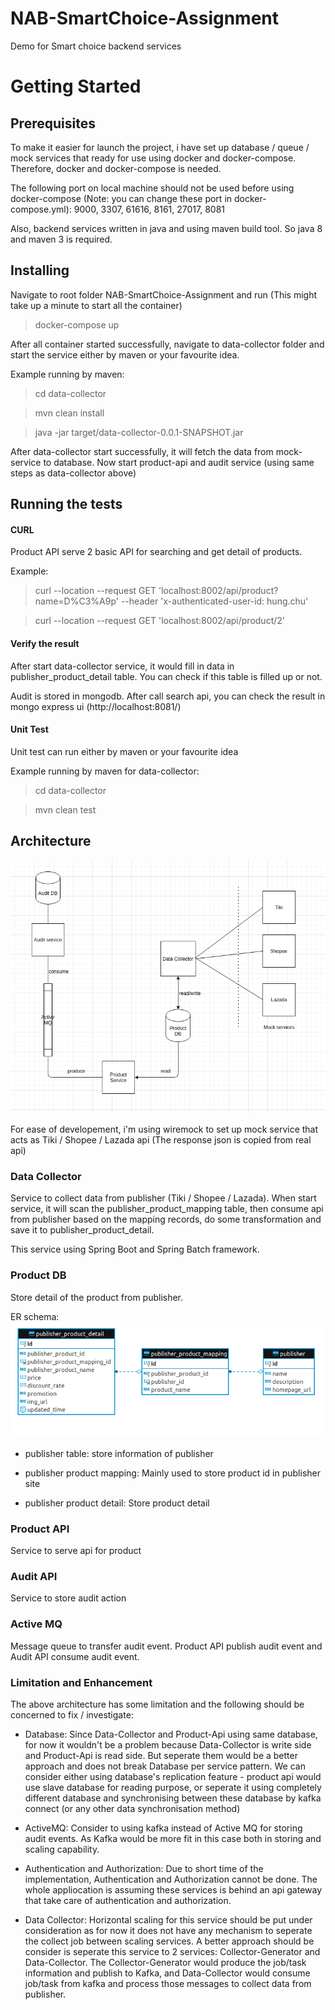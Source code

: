 # NAB-SmartChoice-Assignment
Demo for Smart choice backend services

# Getting Started
## Prerequisites
To make it easier for launch the project, i have set up database / queue / mock services that ready for use using docker and docker-compose. Therefore, docker and docker-compose is needed.

The following port on local machine should not be used before using docker-compose (Note: you can change these port in docker-compose.yml): 9000, 3307, 61616, 8161, 27017, 8081

Also, backend services written in java and using maven build tool. So java 8 and maven 3 is required.

## Installing
Navigate to root folder NAB-SmartChoice-Assignment and run (This might take up a minute to start all the container)

> docker-compose up

After all container started successfully, navigate to data-collector folder and start the service either by maven or your favourite idea.

Example running by maven:

> cd data-collector

> mvn clean install

> java -jar target/data-collector-0.0.1-SNAPSHOT.jar

After data-collector start successfully, it will fetch the data from mock-service to database. Now start product-api and audit service (using same steps as data-collector above)

## Running the tests
#### CURL
Product API serve 2 basic API for searching and get detail of products.

Example:

> curl --location --request GET 'localhost:8002/api/product?name=D%C3%A9p' --header 'x-authenticated-user-id: hung.chu'

> curl --location --request GET 'localhost:8002/api/product/2'

#### Verify the result

After start data-collector service, it would fill in data in publisher_product_detail table. You can check if this table is filled up or not.

Audit is stored in mongodb. After call search api, you can check the result in mongo express ui (http://localhost:8081/) 

#### Unit Test
Unit test can run either by maven or your favourite idea

Example running by maven for data-collector:
> cd data-collector

> mvn clean test

## Architecture

![Screenshot](smart-choice-architecture.png)

For ease of developement, i'm using wiremock to set up mock service that acts as Tiki / Shopee / Lazada api (The response json is copied from real api)

### Data Collector
Service to collect data from publisher (Tiki / Shopee / Lazada). When start service, it will scan the publisher_product_mapping table, then consume api from publisher based on the mapping records, do some transformation and save it to publisher_product_detail.

This service using Spring Boot and Spring Batch framework.

### Product DB
Store detail of the product from publisher.

ER schema:
![Screenshot](er-schema.png)

- publisher table: store information of publisher

- publisher product mapping: Mainly used to store product id in publisher site

- publisher product detail: Store product detail

### Product API
Service to serve api for product

### Audit API
Service to store audit action

### Active MQ
Message queue to transfer audit event. Product API publish audit event and Audit API consume audit event.

### Limitation and Enhancement
The above architecture has some limitation and the following should be concerned to fix / investigate:

- Database: Since Data-Collector and Product-Api using same database, for now it wouldn't be a problem because Data-Collector is write side and Product-Api is read side. But seperate them would be a better approach and does not break Database per service pattern. We can consider either using database's replication feature - product api would use slave database for reading purpose, or seperate it using completely different database and synchronising between these database by kafka connect (or any other data synchronisation method)

- ActiveMQ: Consider to using kafka instead of Active MQ for storing audit events. As Kafka would be more fit in this case both in storing and scaling capability.

- Authentication and Authorization: Due to short time of the implementation, Authentication and Authorization cannot be done. The whole appliocation is assuming these services is behind an api gateway that take care of authentication and authorization.

- Data Collector: Horizontal scaling for this service should be put under consideration as for now it does not have any mechanism to seperate the collect job between scaling services. A better approach should be consider is seperate this service to 2 services: Collector-Generator and Data-Collector. The Collector-Generator would produce the job/task information and publish to Kafka, and Data-Collector would consume job/task from kafka and process those messages to collect data from publisher.
